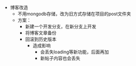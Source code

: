 - 博客改造
	- 不用mongodb存储，改为旧方式存储在项目的post文件夹
	- 方案：
		- 新建一个开发分支，在新分支上开发
		- 将博客文章备份
		- 回滚到历史版本
			- 造成影响
				- 会丢失loading等新功能，后面再加
				- 新帖子内容也会丢失
